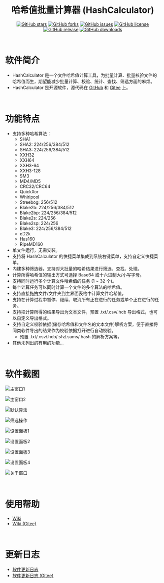 <div align="center">

# 哈希值批量计算器 (HashCalculator)

[![GitHub stars](https://img.shields.io/github/stars/hrpzcf/HashCalculator?style=flat)](https://github.com/hrpzcf/HashCalculator/stargazers)
[![GitHub forks](https://img.shields.io/github/forks/hrpzcf/HashCalculator?style=flat)](https://github.com/hrpzcf/HashCalculator/network)
[![GitHub issues](https://img.shields.io/github/issues/hrpzcf/HashCalculator)](https://github.com/hrpzcf/HashCalculator/issues)
[![GitHub license](https://img.shields.io/github/license/hrpzcf/HashCalculator)](https://github.com/hrpzcf/HashCalculator/blob/main/LICENSE)
[![GitHub release](https://img.shields.io/github/v/release/hrpzcf/HashCalculator)](https://github.com/hrpzcf/HashCalculator/releases)
[![GitHub downloads](https://img.shields.io/github/downloads/hrpzcf/HashCalculator/total)](https://github.com/hrpzcf/HashCalculator/releases)

</div>

<br/>

# 软件简介

- HashCalculator 是一个文件哈希值计算工具，为批量计算、批量校验文件的哈希值而生，期望能减少批量计算、校验、统计、查找、筛选方面的麻烦。
- HashCalculator 是开源软件，源代码在 [GitHub](https://github.com/hrpzcf/HashCalculator) 和 [Gitee](https://gitee.com/hrpzcf/HashCalculator) 上。 

<br/>

# 功能特点

- 支持多种哈希算法：
    - SHA1
    - SHA2: 224/256/384/512
    - SHA3: 224/256/384/512
    - XXH32
    - XXH64
    - XXH3-64
    - XXH3-128
    - SM3
    - MD4/MD5
    - CRC32/CRC64
    - QuickXor
    - Whirlpool
    - Streebog: 256/512
    - Blake2b: 224/256/384/512
    - Blake2bp: 224/256/384/512
    - Blake2s: 224/256
    - Blake2sp: 224/256
    - Blake3: 224/256/384/512
    - eD2k
    - Has160
    - RipeMD160
- 单文件运行，无需安装。
- 支持将 HashCalculator 的快捷菜单集成到系统右键菜单，支持自定义快捷菜单。
- 内建多种筛选器，支持对大批量的哈希结果进行筛选、查找、处理。
- 计算所得哈希值的输出方式可选择 Base64 或十六进制大/小写字母。
- 支持同时运行多个计算文件哈希值的任务 (1 ~ 32 个)。
- 每个计算任务可以同时计算一个文件的多个算法的哈希值。
- 支持直接拖拽文件/文件夹到主界面表格中计算文件哈希值。
- 支持在计算过程中暂停、继续、取消所有正在进行的任务或单个正在进行的任务。
- 支持把计算所得的结果导出为文本文件，预置 .txt/.csv/.hcb 导出格式，也可以自定义导出格式。
- 支持自定义校验依据(储存哈希值和文件名的文本文件)解析方案，便于直接将同类软件导出的结果作为校验依据打开进行自动校验。
    - 预置 .txt/.csv/.hcb/.sfv/.sums/.hash 的解析方案等。
- 其他未列出的有用的功能...

<br/>

# 软件截图

![主窗口1](./Screenshots/主窗口1.png)

![主窗口2](./Screenshots/主窗口2.png)

![默认算法](./Screenshots/默认算法.png)

![筛选操作](./Screenshots/筛选与操作.png)

![设置面板1](./Screenshots/设置面板1.png)

![设置面板2](./Screenshots/设置面板2.png)

![设置面板3](./Screenshots/设置面板3.png)

![设置面板4](./Screenshots/设置面板4.png)

![关于窗口](./Screenshots/关于窗口.png)

<br/>

# 使用帮助

- [Wiki](https://github.com/hrpzcf/HashCalculator/wiki)
- [Wiki (Gitee)](https://gitee.com/hrpzcf/HashCalculator/wikis/Home)

<br />

# 更新日志

- [软件更新日志](https://github.com/hrpzcf/HashCalculator/blob/main/CHANGELOG.md)
- [软件更新日志 (Gitee)](https://gitee.com/hrpzcf/HashCalculator/blob/main/CHANGELOG.md)
